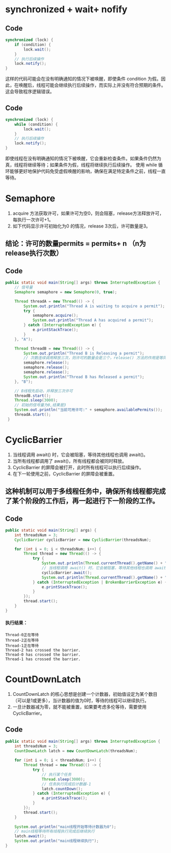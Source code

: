 # synchronized + wait+ nofify

## Code 
```Java []
synchronized (lock) {
    if (condition) {
        lock.wait();
    }
    // 执行后续操作
    lock.notify();
}
```
这样的代码可能会在没有明确通知的情况下被唤醒，即使条件 condition 为假。因此，在唤醒后，线程可能会继续执行后续操作，而实际上并没有符合预期的条件。这会导致程序逻辑错误。

## Code
```Java []
synchronized (lock) {
    while (condition) {
        lock.wait();
    }
    // 执行后续操作
    lock.notify();
}
```
即使线程在没有明确通知的情况下被唤醒，它会重新检查条件。如果条件仍然为真，线程将继续等待；如果条件为假，线程将继续执行后续操作。
使用 while 循环能够更好地保护代码免受虚假唤醒的影响，确保在满足特定条件之前，线程一直等待。


# Semaphore
1. acquire 方法获取许可，如果许可为空0，则会阻塞，release方法释放许可，每执行一次许可+1。
2. 如下代码显示许可初始化为0 的情况，release 3次后，许可数量是3。
## 结论：许可的数量permits = permits+ n （n为release执行次数）

## Code
```Java []
public static void main(String[] args) throws InterruptedException {
    // 信号量
    Semaphore semaphore = new Semaphore(0, true);

    Thread threadA = new Thread(() -> {
        System.out.println("Thread A is waiting to acquire a permit");
        try {
            semaphore.acquire();
            System.out.println("Thread A has acquired a permit");
        } catch (InterruptedException e) {
            e.printStackTrace();
        }
    }, "A");

    Thread threadB = new Thread(() -> {
        System.out.println("Thread B is Releasing a permit");
        // 次数连续调用释放三次，则许可的数量会是三个，release() 方法的作用是等同于 permit++的效果
        semaphore.release();
        semaphore.release();
        semaphore.release();
        System.out.println("Thread B has Released a permit");
    }, "B");

    // B线程先启动，并释放三次许可
    threadB.start();
    Thread.sleep(3000);
    // 初始的信号量为0,结果是3
    System.out.println("当前可用许可:" + semaphore.availablePermits());
    threadA.start();
 }
```
# CyclicBarrier
1. 当线程调用 await() 时，它会被阻塞，等待其他线程也调用 await()。
2. 当所有线程都调用了 await()，所有线程都会被同时释放。
3. CyclicBarrier 的屏障会被打开，此时所有线程可以执行后续操作。
4. 在下一轮使用之前，CyclicBarrier 的屏障会被重置。
## 这种机制可以用于多线程任务中，确保所有线程都完成了某个阶段的工作后，再一起进行下一阶段的工作。
## Code
```Java []
public static void main(String[] args) {
    int threadsNum = 3;
    CyclicBarrier cyclicBarrier = new CyclicBarrier(threadsNum);

    for (int i = 0; i < threadsNum; i++) {
        Thread thread = new Thread(() -> {
            try {
                System.out.println(Thread.currentThread().getName() + "正在等待");
                // 当线程调用 await() 时，它会被阻塞，等待其他线程也调用 await()。
                cyclicBarrier.await();
                System.out.println(Thread.currentThread().getName() + " has crossed the barrier.");
            } catch (InterruptedException | BrokenBarrierException e) {
                e.printStackTrace();
            }
        });
        thread.start();
    }
}
```
#### 执行结果：
```
Thread-0正在等待
Thread-2正在等待
Thread-1正在等待
Thread-2 has crossed the barrier.
Thread-0 has crossed the barrier.
Thread-1 has crossed the barrier.
```
# CountDownLatch 
1. CountDownLatch 的核心思想是创建一个计数器，初始值设定为某个数目（可以是1或更多），当计数器的值为0时，等待的线程可以继续执行。
2. 一旦计数器减为零，就不能被重置，如果要考虑多伦等待，需要使用CyclicBarrier。
## Code
```Java []
public static void main(String[] args) throws InterruptedException {
    int threadsNum = 3;
    CountDownLatch latch = new CountDownLatch(threadsNum);
    
    for (int i = 0; i < threadsNum; i++) {
        Thread thread = new Thread(() -> {
            try {
                // 执行某个任务
                Thread.sleep(3000);
                // 任务执行完成后计数器-1
                latch.countDown();
            } catch (InterruptedException e) {
                e.printStackTrace();
            }
        });
        thread.start();
    }
    
    System.out.println("main线程开始等待计数器为0");
    // main线程等待所有线程执行完成后继续执行
    latch.await();
    System.out.println("main线程继续执行");
}
```

   
